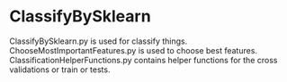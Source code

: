 # ClassifyBySklearn
ClassifyBySklearn.py is used for classify things. 
ChooseMostImportantFeatures.py is used to choose best features. 
ClassificationHelperFunctions.py contains helper functions for the cross validations or train or tests. 
